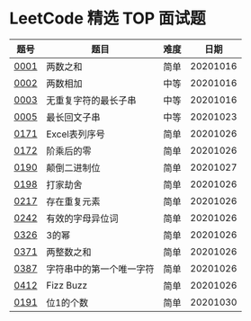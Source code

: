 # LeetCode 精选 TOP 面试题

|题号|题目|难度|日期|
|----|----|----|----|
|[0001](https://leetcode-cn.com/problems/two-sum/)|两数之和|简单|20201016|
|[0002](https://leetcode-cn.com/problems/add-two-numbers/)|两数相加|中等|20201016|
|[0003](https://leetcode-cn.com/problems/longest-substring-without-repeating-characters/)|无重复字符的最长子串|中等|20201016|
|[0005](https://leetcode-cn.com/problems/longest-palindromic-substring/)|最长回文子串|中等|20201023|
|[0171](https://leetcode-cn.com/problems/excel-sheet-column-number/)|Excel表列序号|简单|20201026|
|[0172](https://leetcode-cn.com/problems/factorial-trailing-zeroes/)|阶乘后的零|简单|20201026|
|[0190](https://leetcode-cn.com/problems/reverse-bits/)|颠倒二进制位|简单|20201027|
|[0198](https://leetcode-cn.com/problems/house-robber/)|打家劫舍|简单|20201026|
|[0217](https://leetcode-cn.com/problems/contains-duplicate/)|存在重复元素|简单|20201026|
|[0242](https://leetcode-cn.com/problems/valid-anagram/)|有效的字母异位词|简单|20201026|
|[0326](https://leetcode-cn.com/problems/power-of-three/)|3的幂|简单|20201026|
|[0371](https://leetcode-cn.com/problems/sum-of-two-integers/)|两整数之和|简单|20201026|
|[0387](https://leetcode-cn.com/problems/first-unique-character-in-a-string/)|字符串中的第一个唯一字符|简单|20201026|
|[0412](https://leetcode-cn.com/problems/fizz-buzz/)|Fizz Buzz|简单|20201026|
|[0191](https://leetcode-cn.com/problems/number-of-1-bits/)|位1的个数|简单|20201030|